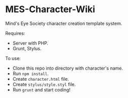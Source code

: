 # MES-Character-Wiki
Mind's Eye Society character creation template system.

Requires:
* Server with PHP.
* Grunt, Stylus.

To use:
* Clone this repo into directory with character's name.
* Run `npm install`.
* Create `character.html` file.
* Create `stylus/style.styl` file.
* Run `grunt` and start coding!

